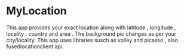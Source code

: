 # MyLocation
This app provides your exact location along with latitude , longitude , locality , country and area . The background pic changes as per your city/locality.
This app uses libraries susch as volley and picasso , also fusedlocationclient api.
